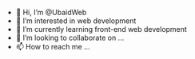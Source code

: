 - 👋 Hi, I’m @UbaidWeb
- 👀 I’m interested in web development 
- 🌱 I’m currently learning front-end web development
- 💞️ I’m looking to collaborate on ...
- 📫 How to reach me ...

<!---
UbaidWeb/UbaidWeb is a ✨ special ✨ repository because its `README.md` (this file) appears on your GitHub profile.
You can click the Preview link to take a look at your changes.
--->
